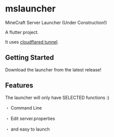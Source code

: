 # mslauncher

MineCraft Server Launcher (Under Construction!)

A flutter project.

It uses [cloudflared tunnel]("https://github.com/cloudflare/cloudflared").

## Getting Started 

Download the launcher from the latest release!

## Features

The launcher will only have SELECTED functions :)

・ Command Line

・ Edit server.properties

・ and easy to launch
